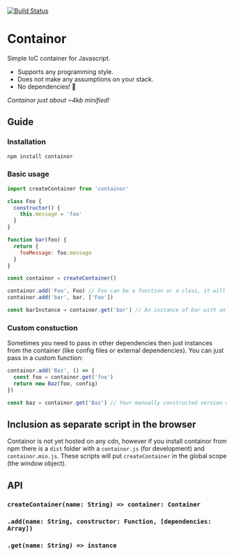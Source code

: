 [![Build Status](https://travis-ci.org/ngerritsen/containor.svg?branch=master)](https://travis-ci.org/ngerritsen/containor)

# Containor

Simple IoC container for Javascript.

- Supports any programming style.
- Does not make any assumptions on your stack.
- No dependencies! 🎂

_Containor just about ~4kb minified!_

## Guide

### Installation

```bash
npm install containor
```

### Basic usage

```js
import createContainer from 'containor'

class Foo {
  constructor() {
    this.message = 'foo'
  }
}

function bar(foo) {
  return {
    fooMessage: foo.message
  }
}

const containor = createContainer()

containor.add('Foo', Foo) // Foo can be a function or a class, it will be invoked with 'new' if possible
containor.add('bar', bar, ['Foo'])

const barInstance = containor.get('bar') // An instance of bar with an instance of foo as an argument
```

### Custom constuction

Sometimes you need to pass in other dependencies then just instances from the container (like config files or external dependencies). You can just pass in a custom function:

```js
containor.add('Baz', () => {
  const foo = containor.get('foo')
  return new Baz(foo, config)
})

const baz = containor.get('Baz') // Your manually constructed version of baz 😎
```

## Inclusion as separate script in the browser

Containor is not yet hosted on any cdn, however if you install containor from npm there is a `dist` folder with a `containor.js` (for development) and `containor.min.js`. These scripts will put `createContainer` in the global scope (the window object).

## API

### `createContainer(name: String) => container: Container`

### `.add(name: String, constructor: Function, [dependencies: Array])`
### `.get(name: String) => instance`
